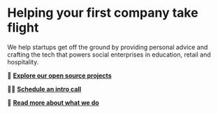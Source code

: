 # Helping your first company take flight

We help startups get off the ground by providing personal advice and crafting the tech that powers social enterprises in education, retail and hospitality.

🌈 [**Explore our open source projects**](https://github.com/orgs/includable/repositories)

👩‍💻 [**Schedule an intro call**](https://includable.com/consultancy)

🚗 [**Read more about what we do**](https://includable.com)
